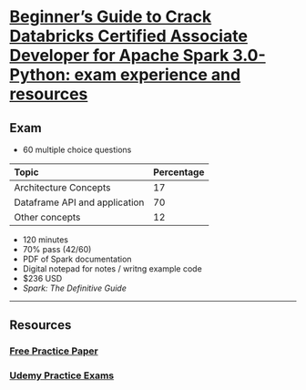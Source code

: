 # [Beginner’s Guide to Crack Databricks Certified Associate Developer for Apache Spark 3.0- Python: exam experience and resources](https://medium.com/@blackhat1729/beginners-guide-to-crack-databricks-certified-associate-developer-for-apache-spark-3-0-7c1aad2a578b)

## Exam

- 60 multiple choice questions
  
| Topic                         | Percentage |
| :---------------------------- | :--------- |
| Architecture Concepts         | 17         |
| Dataframe API and application | 70         |
| Other concepts                | 12         |

- 120 minutes
- 70% pass (42/60)
- PDF of Spark documentation
- Digital notepad for notes / writng example code
- $236 USD
- *Spark: The Definitive Guide*

---

## Resources

### [Free Practice Paper]((https://files.training.databricks.com/assessments/practice-exams/PracticeExam-DCADAS3-Python.pdf))

### [Udemy Practice Exams](https://www.udemy.com/course/databricks-certified-developer-for-apache-spark-30-practice-exams/?referralCode=AF25CE1782C1C371DAF8)

